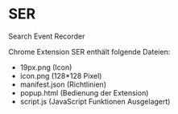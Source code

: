 SER
===

Search Event Recorder

Chrome Extension SER
enthält folgende Dateien:
- 19px.png (Icon)
- icon.png (128*128 Pixel)
- manifest.json (Richtlinien)
- popup.html (Bedienung der Extension)
- script.js (JavaScript Funktionen Ausgelagert)
